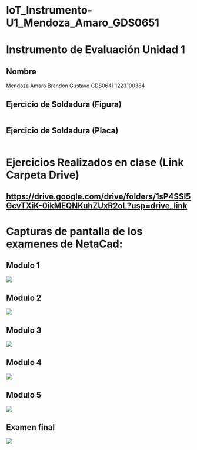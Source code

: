 # IoT_Instrumento-U1_Mendoza_Amaro_GDS0651
# Instrumento de Evaluación Unidad 1

## Nombre
Mendoza Amaro Brandon Gustavo GDS0641 1223100384

## Ejercicio de Soldadura (Figura)
<img src=""/>

## Ejercicio de Soldadura (Placa)
<img src=""/>

# Ejercicios Realizados en clase (Link Carpeta Drive)
## https://drive.google.com/drive/folders/1sP4SSI5GcvTXiK-0ikMEQNKuhZUxR2oL?usp=drive_link

# Capturas de pantalla de los examenes de NetaCad:
## Modulo 1
<img src="https://github.com/user-attachments/assets/c68f0d46-fefc-4a93-b101-5d9c34e509e7"/>

## Modulo 2
<img src="https://github.com/user-attachments/assets/675d0724-f237-4dce-b428-227505c6b067"/>

## Modulo 3
<img src="https://github.com/user-attachments/assets/94aebcc9-0fac-4297-8361-1849fa29b95b"/>

## Modulo 4
<img src="https://github.com/user-attachments/assets/81caecfb-9f16-4cce-9e35-e849e8811c12"/>

## Modulo 5
<img src="https://github.com/user-attachments/assets/bafb9902-d383-4123-8be4-f38390ac495c"/>

## Examen final
<img src="https://github.com/user-attachments/assets/d2f0b3a2-b1c2-458e-9d9e-bcf7bc999465"/>

